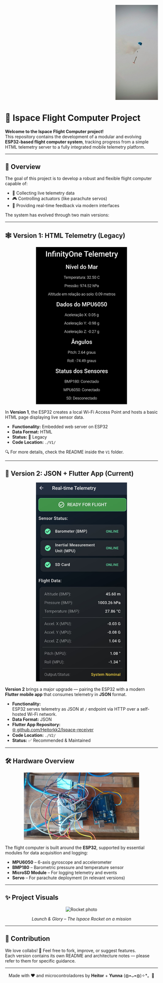 <p align="right">
  <img src="./assets/land.png" alt="Landing with parachute" width="140"/>
</p>

# 🚀 Ispace Flight Computer Project
**Welcome to the Ispace Flight Computer project!**  
This repository contains the development of a modular and evolving **ESP32-based flight computer system**, tracking progress from a simple HTML telemetry server to a fully integrated mobile telemetry platform.

---

## 🧠 Overview
The goal of this project is to develop a robust and flexible flight computer capable of:

- 📡 Collecting live telemetry data  
- 🎮 Controlling actuators (like parachute servos)  
- 📲 Providing real-time feedback via modern interfaces

The system has evolved through two main versions:

---

## 🕸️ Version 1: HTML Telemetry (Legacy)

<p align="center">
  <img src="./V1/assets/html.png" alt="HTML Telemetry" width="300"/>
</p>

In **Version 1**, the ESP32 creates a local Wi-Fi Access Point and hosts a basic HTML page displaying live sensor data.

- **Functionality:** Embedded web server on ESP32  
- **Data Format:** HTML  
- **Status:** 🧓 Legacy  
- **Code Location:** `./V1/`

🔍 For more details, check the README inside the `V1` folder.

---

## 📱 Version 2: JSON + Flutter App (Current)

<p align="center">
  <img src="./V2/assets/appUI.png" alt="Flutter UI" width="300"/>
</p>

**Version 2** brings a major upgrade — pairing the ESP32 with a modern **Flutter mobile app** that consumes telemetry in **JSON** format.

- **Functionality:**  
  ESP32 serves telemetry as JSON at `/` endpoint via HTTP over a self-hosted Wi-Fi network.
- **Data Format:** JSON  
- **Flutter App Repository:**  
  [🌐 github.com/Heitorkk2/Ispace-receiver](https://github.com/Heitorkk2/Ispace-receiver)
- **Code Location:** `./V2/`  
- **Status:** ✅ Recommended & Maintained

---

## 🛠️ Hardware Overview

<p align="center">
  <img src="./V1/assets/hardware.png" alt="Flight Computer Hardware" width="380"/>
</p>

The flight computer is built around the **ESP32**, supported by essential modules for data acquisition and logging:

- **MPU6050** – 6-axis gyroscope and accelerometer  
- **BMP180** – Barometric pressure and temperature sensor  
- **MicroSD Module** – For logging telemetry and events  
- **Servo** – For parachute deployment (in relevant versions)

---

## ✨ Project Visuals

<p align="center">
  <img src="./assets/rocket.png" alt="Rocket photo" width="400"/>
</p>

<p align="center">
  <em>Launch & Glory – The Ispace Rocket on a mission</em>
</p>

---

## 🤝 Contribution
We love collabs! 💖 Feel free to fork, improve, or suggest features.  
Each version contains its own README and architecture notes — please refer to them for specific guidance.

---

<p align="center">
  Made with ❤️ and microcontroladores by <strong>Heitor</strong> + <strong>Yunna</strong> (⁠◍⁠•⁠ᴗ⁠•⁠◍⁠)✧⁠*⁠。🚀
</p>
